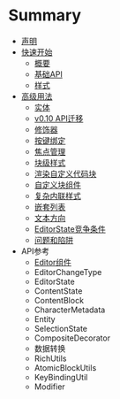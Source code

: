 # Summary

* [声明](README.md)
* [快速开始](kuai-su-kai-shi.md)
  * [概要](kuai-su-kai-shi/gai-yao.md)
  * [基础API](kuai-su-kai-shi/ji-chu-api.md)
  * [样式](kuai-su-kai-shi/yang-shi.md)
* [高级用法](gao-ji-yong-fa.md)
  * [实体](gao-ji-yong-fa/shi-ti.md)
  * [v0.10 API迁移](gao-ji-yong-fa/v010-apiqian-yi.md)
  * [修饰器](gao-ji-yong-fa/decorators.md)
  * [按键绑定](gao-ji-yong-fa/an-jian-bang-ding.md)
  * [焦点管理](gao-ji-yong-fa/jiao-dian-guan-li.md)
  * [块级样式](gao-ji-yong-fa/kuai-ji-yang-shi.md)
  * [渲染自定义代码块](gao-ji-yong-fa/xuan-ran-zi-ding-yi-dai-ma-kuai.md)
  * [自定义块组件](gao-ji-yong-fa/zi-ding-yi-kuai-zu-jian.md)
  * [复杂内联样式](gao-ji-yong-fa/fu-za-nei-lian-yang-shi.md)
  * [嵌套列表](gao-ji-yong-fa/qian-tao-lie-biao.md)
  * [文本方向](gao-ji-yong-fa/wen-ben-fang-xiang.md)
  * [EditorState竞争条件](gao-ji-yong-fa/editorstatejing-zheng-tiao-jian.md)
  * [问题和陷阱](gao-ji-yong-fa/wen-ti-he-xian-jing.md)
* API参考
  * [Editor组件](editorzu-jian.md)
  * EditorChangeType
  * EditorState
  * ContentState
  * ContentBlock
  * CharacterMetadata
  * Entity
  * SelectionState
  * CompositeDecorator
  * 数据转换
  * RichUtils
  * AtomicBlockUtils
  * KeyBindingUtil
  * Modifier

